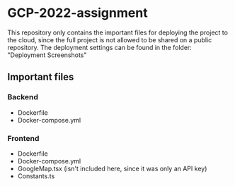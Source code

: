 # GCP-2022-assignment
This repository only contains the important files for deploying the project to the cloud, since the full project is not allowed to be shared on a public repository.
The deployment settings can be found in the folder: "Deployment Screenshots"

## Important files
### Backend
- Dockerfile
- Docker-compose.yml

### Frontend
- Dockerfile
- Docker-compose.yml
- GoogleMap.tsx (isn't included here, since it was only an API key)
- Constants.ts
